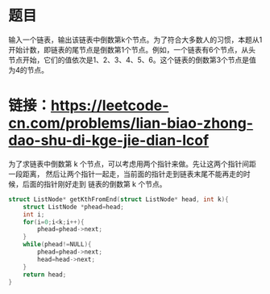 # 题目
输入一个链表，输出该链表中倒数第k个节点。为了符合大多数人的习惯，本题从1开始计数，即链表的尾节点是倒数第1个节点。例如，一个链表有6个节点，从头节点开始，它们的值依次是1、2、3、4、5、6。这个链表的倒数第3个节点是值为4的节点。
# 链接：https://leetcode-cn.com/problems/lian-biao-zhong-dao-shu-di-kge-jie-dian-lcof

为了求链表中倒数第 k 个节点，可以考虑用两个指针来做。先让这两个指针间距一段距离，
然后让两个指针一起走，当前面的指针走到链表末尾不能再走的时候，后面的指针刚好走到
链表的倒数第 k 个节点。

```c
struct ListNode* getKthFromEnd(struct ListNode* head, int k){
    struct ListNode *phead=head;
    int i;
    for(i=0;i<k;i++){
        phead=phead->next;
    }
    while(phead!=NULL){
        phead=phead->next;
        head=head->next;
    }
    return head;
}
```
